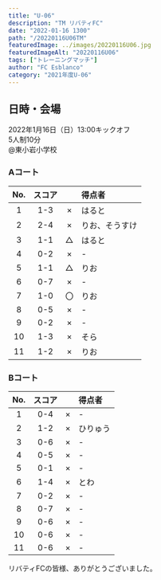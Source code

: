 ```yaml
---
title: "U-06"
description: "TM リバティFC"
date: "2022-01-16 1300"
path: "/20220116U06TM"
featuredImage: ../images/20220116U06.jpg
featuredImageAlt: "20220116U06"
tags: ["トレーニングマッチ"]
author: "FC Esblanco"
category: "2021年度U-06"
---
```


## 日時・会場

2022年1月16日（日）13:00キックオフ<br>
5人制10分<br>
@東小岩小学校

### Aコート

| No.| スコア |   | 得点者  |
|:--:|:------:|:-:|:--------|
| 1  | 1-3 | × |はると|
| 2  | 2-4 | × |りお、そうすけ|
| 3  | 1-1 | △ |はると|
| 4  | 0-2 | × |-|
| 5  | 1-1 | △ |りお|
| 6  | 0-7 | × |-|
| 7  | 1-0 | 〇 |りお|
| 8  | 0-5 | × |-|
| 9  | 0-2 | × |-|
| 10 | 1-3 | × |そら|
| 11 | 1-2 | × |りお|

### Bコート

| No.| スコア |   | 得点者  |
|:--:|:------:|:-:|:--------|
| 1  | 0-4 | × |-|
| 2  | 1-2 | × |ひりゅう|
| 3  | 0-6 | × |-|
| 4  | 0-5 | × |-|
| 5  | 0-1 | × |-|
| 6  | 1-4 | × |とわ|
| 7  | 0-2 | × |-|
| 8  | 0-7 | × |-|
| 9  | 0-6 | × |-|
| 10 | 0-6 | × |-|
| 11 | 0-6 | × |-|


リバティFCの皆様、ありがとうございました。
